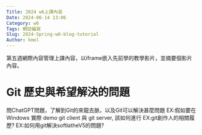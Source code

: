 ```yaml
---
Title: 2024 w6上課內容
Date: 2024-06-14 13:06
Category: w6
Tags: 網誌編寫
Slug: 2024-Spring-w6-blog-tutorial
Author: kmol
---
```


第五週網際內容管理上課內容，以iframe嵌入先前學的教學影片，並摘要個影片內容。

<!-- PELICAN_END_SUMMARY -->

# Git 歷史與希望解決的問題
問ChatGPT問題，了解到Git的來龍去脈，以及Git可以解決甚麼問題
EX:假如要在 Windows 實際 demo git client 與 git server, 該如何進行
EX:git創作人的相關履歷?
EX:如何用git解決softlatheV5的問題?